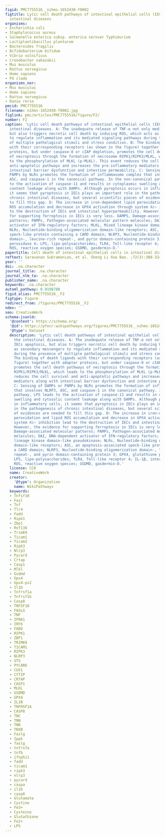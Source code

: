 ```yaml
---
figid: PMC7755516__nihms-1652430-f0002
figtitle: Lytic cell death pathways of intestinal epithelial cells (IECs) during the
  intestinal diseases
organisms:
- Escherichia coli
- Staphylococcus aureus
- Salmonella enterica subsp. enterica serovar Typhimurium
- Lactiplantibacillus plantarum
- Bacteroides fragilis
- Bifidobacterium bifidum
- Vibrio vulnificus
- Cronobacter sakazakii
- Mus musculus
- Rattus norvegicus
- Homo sapiens
- PX clade
organisms_ner:
- Mus musculus
- Homo sapiens
- Rattus norvegicus
- Danio rerio
pmcid: PMC7755516
filename: nihms-1652430-f0002.jpg
figlink: pmc/articles/PMC7755516/figure/F2/
number: F2
caption: 'Lytic cell death pathways of intestinal epithelial cells (IECs) during the
  intestinal diseases. A: The inadequate release of TNF-α not only mediates IECs apoptosis,
  but also triggers necrotic cell death by inducing ROS, which acts as secondary messengers
  to regulate inflammation and its mediated signaling pathways during the presence
  of multiple pathological stimuli and stress condition. B: The binding of death ligands
  with their corresponding receptors (as shown in the figure) together with adapter
  proteins, but under caspase-8 or cIAP depletion, promotes the cell death pathways
  of necroptosis through the formation of necrosome RIPK1/RIPK3/MLKL, which leads
  to the phosphorylation of MLKL (p-MLKL). This event reduces the cell survival and
  anti-apoptotic pathways and increases the pro-inflammatory mediators along with
  intestinal barrier dysfunction and intestine permeability. C: Sensing of DAMPs or
  PAMPs by NLRs promotes the formation of inflammasome complex that involves NLRP3,
  ASC, and caspase-1 in the canonical pathway. In the non-canonical pathway, LPS leads
  to the activation of caspase-11 and results in cytoplasmic swelling and cytosolic
  content leakage along with DAMPs. Although pyroptosis occurs in inflammatory cells,
  it seems that pyroptosis in IECs plays an important role in the pathogenesis of
  chronic intestinal diseases, but several scientific pieces of evidences are needed
  to fill this gap. D: The increase in iron-dependent lipid peroxidation and lipid
  ROS accumulation and decrease in GPX4 activation through system Xc− inhibition lead
  to the destruction of IECs and intestinal hyperpermeability. However, the evidence
  for supporting ferroptosis in IECs is very less. DAMPS, Damage-associated molecular
  patterns; PAMPs, Pathogen-associated molecular pattern molecules; DAI, DNA-dependent
  activator of IFN-regulatory factors; MLKL, Mixed lineage kinase domain-like pseudokinase;
  NLRs, Nucleotide-binding oligomerization domain-like receptors; ASC, an apoptosis-associated
  speck-like protein containing a CARD domain; NLRP3, Nucleotide-binding oligomerization
  domain-, leucine-rich repeat-, and pyrin domain-containing protein 3; GPX4, glutathione
  peroxidase 4; LPS, lipo-polysaccharides; TLR4, Toll-like receptor 4; IL-1β, interleukin-1β;
  ROS, reactive oxygen species; GSDMD, gasdermin-D.'
papertitle: Cell death of intestinal epithelial cells in intestinal diseases.
reftext: Saravanan Subramanian, et al. Sheng Li Xue Bao. ;72(3):308-324.
year: ''
doi: .na.character
journal_title: .na.character
journal_nlm_ta: .na.character
publisher_name: .na.character
keywords: .na.character
automl_pathway: 0.9198708
figid_alias: PMC7755516__F2
figtype: Figure
redirect_from: /figures/PMC7755516__F2
ndex: ''
seo: CreativeWork
schema-jsonld:
  '@context': https://schema.org/
  '@id': https://pfocr.wikipathways.org/figures/PMC7755516__nihms-1652430-f0002.html
  '@type': Dataset
  description: 'Lytic cell death pathways of intestinal epithelial cells (IECs) during
    the intestinal diseases. A: The inadequate release of TNF-α not only mediates
    IECs apoptosis, but also triggers necrotic cell death by inducing ROS, which acts
    as secondary messengers to regulate inflammation and its mediated signaling pathways
    during the presence of multiple pathological stimuli and stress condition. B:
    The binding of death ligands with their corresponding receptors (as shown in the
    figure) together with adapter proteins, but under caspase-8 or cIAP depletion,
    promotes the cell death pathways of necroptosis through the formation of necrosome
    RIPK1/RIPK3/MLKL, which leads to the phosphorylation of MLKL (p-MLKL). This event
    reduces the cell survival and anti-apoptotic pathways and increases the pro-inflammatory
    mediators along with intestinal barrier dysfunction and intestine permeability.
    C: Sensing of DAMPs or PAMPs by NLRs promotes the formation of inflammasome complex
    that involves NLRP3, ASC, and caspase-1 in the canonical pathway. In the non-canonical
    pathway, LPS leads to the activation of caspase-11 and results in cytoplasmic
    swelling and cytosolic content leakage along with DAMPs. Although pyroptosis occurs
    in inflammatory cells, it seems that pyroptosis in IECs plays an important role
    in the pathogenesis of chronic intestinal diseases, but several scientific pieces
    of evidences are needed to fill this gap. D: The increase in iron-dependent lipid
    peroxidation and lipid ROS accumulation and decrease in GPX4 activation through
    system Xc− inhibition lead to the destruction of IECs and intestinal hyperpermeability.
    However, the evidence for supporting ferroptosis in IECs is very less. DAMPS,
    Damage-associated molecular patterns; PAMPs, Pathogen-associated molecular pattern
    molecules; DAI, DNA-dependent activator of IFN-regulatory factors; MLKL, Mixed
    lineage kinase domain-like pseudokinase; NLRs, Nucleotide-binding oligomerization
    domain-like receptors; ASC, an apoptosis-associated speck-like protein containing
    a CARD domain; NLRP3, Nucleotide-binding oligomerization domain-, leucine-rich
    repeat-, and pyrin domain-containing protein 3; GPX4, glutathione peroxidase 4;
    LPS, lipo-polysaccharides; TLR4, Toll-like receptor 4; IL-1β, interleukin-1β;
    ROS, reactive oxygen species; GSDMD, gasdermin-D.'
  license: CC0
  name: CreativeWork
  creator:
    '@type': Organization
    name: WikiPathways
  keywords:
  - Tnfsf10
  - Fasl
  - Tnf
  - Tlr4
  - Fadd
  - Ripk1
  - Zbp1
  - Rnf138
  - Trim69
  - Ticam1
  - Ticam2
  - Ripk3
  - Nlrp3
  - Pycard
  - Crtap
  - Casp1
  - Mlkl
  - Gsdmd
  - Gpx4
  - Gpx4-ps2
  - Il1b
  - Tnfrsf1a
  - Tnfrsf1b
  - Casp8
  - TNFSF10
  - FASLG
  - TNF
  - IFNA1
  - IRF6
  - FADD
  - RIPK1
  - ZBP1
  - TRIM69
  - TICAM1
  - RIPK3
  - NLRP3
  - STS
  - PYCARD
  - CUX1
  - CYTIP
  - CRTAP
  - CASP1
  - MLKL
  - GSDMD
  - GPX4
  - IL1B
  - TNFRSF1A
  - CASP8
  - TNC
  - TNN
  - TNR
  - TNXB
  - Faslg
  - Ippk
  - faslg
  - tnfrsfa
  - tnfb
  - ifnphi1
  - fadd
  - ticam1
  - ripk3
  - nlrp3
  - pycard
  - caspa
  - il1b
  - casp8
  - Glutamate
  - Cystine
  - Fe3+
  - Cysteine
  - Glutathione
  - Fe2+
  - LPS
---
```


